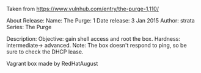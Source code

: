 Taken from https://www.vulnhub.com/entry/the-purge-1,110/ 

About Release:
    Name: The Purge: 1
    Date release: 3 Jan 2015
    Author: strata
    Series: The Purge

Description:
    Objective: gain shell access and root the box.
    Hardness: intermediate-> advanced.
    Note: The box doesn't respond to ping, so be sure to check the DHCP lease.

Vagrant box made by RedHatAugust
